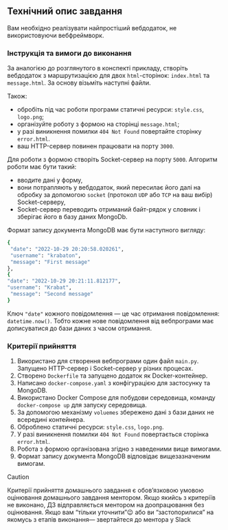 ## Технічний опис завдання

Вам необхідно реалізувати найпростіший вебдодаток, не використовуючи
вебфреймворк.

### Інструкція та вимоги до виконання

За аналогією до розглянутого в конспекті прикладу, створіть вебдодаток з
маршрутизацією для двох `html`-сторінок: `index.html` та `message.html`. За
основу візьміть наступні файли.

Також:

- обробіть під час роботи програми статичні ресурси: `style.css`, `logo.png`;
- організуйте роботу з формою на сторінці `message.html`;
- у разі виникнення помилки `404 Not Found` повертайте сторінку `error.html`.
- ваш HTTP-сервер повинен працювати на порту `3000`.

Для роботи з формою створіть Socket-сервер на порту `5000`. Алгоритм роботи має
бути такий:

- вводите дані у форму,
- вони потрапляють у вебдодаток, який пересилає його далі на обробку за
  допомогою `socket` (протокол `UDP` або `TCP` на ваш вибір) Socket-серверу,
- Socket-сервер переводить отриманий байт-рядок у словник і зберігає його в базу
  даних MongoDb.

Формат запису документа MongoDB має бути наступного вигляду:

```bash
{
 "date": "2022-10-29 20:20:58.020261",
 "username": "krabaton",
 "message": "First message"
},
{
"date": "2022-10-29 20:21:11.812177",
"username": "Krabat",
 "message": "Second message"
}
```

Ключ `"date"` кожного повідомлення — це час отримання повідомлення:
`datetime.now()`. Тобто кожне нове повідомлення від вебпрограми має дописуватися
до бази даних з часом отримання.

### Критерії прийняття

1. Використано для створення вебпрограми один файл `main.py`. Запущено
   HTTP-сервер і Socket-сервер у різних процесах.
2. Створено `Dockerfile` та запущено додаток як Docker-контейнер.
3. Написано `docker-compose.yaml` з конфігурацією для застосунку та MongoDB.
4. Використано Docker Compose для побудови середовища, команду
   `docker-compose up` для запуску середовища.
5. За допомогою механізму `voluemes` збережено дані з бази даних не всередині
   контейнера.
6. Оброблено статичні ресурси: `style.css`, `logo.png`.
7. У разі виникнення помилки `404 Not Found` повертається сторінка `error.html`.
8. Робота з формою організована згідно з наведеними вище вимогами.
9. Формат запису документа MongoDB відповідає вищезазначеним вимогам.

> [!CAUTION]
>
> Критерії прийняття домашнього завдання є обов’язковою умовою оцінювання
> домашнього завдання ментором. Якщо якийсь з критеріїв не виконано, ДЗ
> відправляється ментором на доопрацювання без оцінювання. Якщо вам “тільки
> уточнити”😉 або ви “застопорилися” на якомусь з етапів виконання— звертайтеся
> до ментора у Slack
